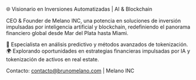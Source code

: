 🌐 Visionario en Inversiones Automatizadas | AI & Blockchain

CEO & Founder de Melano INC, una potencia en soluciones de inversión impulsadas por inteligencia artificial y blockchain, redefiniendo el panorama financiero global desde Mar del Plata hasta Miami.

🚀 Especialista en análisis predictivo y métodos avanzados de tokenización. 🌍 Explorando oportunidades en estrategias financieras impulsadas por IA y tokenización de activos en real estate.

Contacto: contacto@brunomelano.com | Melano INC
